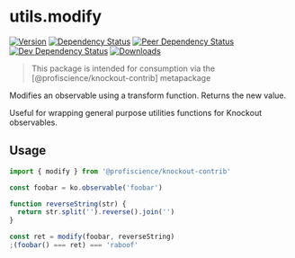 # utils.modify

[![Version][npm-version-shield]][npm]
[![Dependency Status][david-dm-shield]][david-dm]
[![Peer Dependency Status][david-dm-peer-shield]][david-dm-peer]
[![Dev Dependency Status][david-dm-dev-shield]][david-dm-dev]
[![Downloads][npm-stats-shield]][npm-stats]

[david-dm]: https://david-dm.org/Profiscience/knockout-contrib?path=packages/utils.modify
[david-dm-shield]: https://david-dm.org/Profiscience/knockout-contrib/status.svg?path=packages/utils.modify
[david-dm-peer]: https://david-dm.org/Profiscience/knockout-contrib?path=packages/utils.modify&type=peer
[david-dm-peer-shield]: https://david-dm.org/Profiscience/knockout-contrib/peer-status.svg?path=packages/utils.modify
[david-dm-dev]: https://david-dm.org/Profiscience/knockout-contrib?path=packages/utils.modify&type=dev
[david-dm-dev-shield]: https://david-dm.org/Profiscience/knockout-contrib/dev-status.svg?path=packages/utils.modify
[npm]: https://www.npmjs.com/package/@profiscience/knockout-contrib-utils-modify
[npm-version-shield]: https://img.shields.io/npm/v/@profiscience/knockout-contrib-utils-modify.svg
[npm-stats]: http://npm-stat.com/charts.html?package=@profiscience/knockout-contrib-utils-modify&author=&from=&to=
[npm-stats-shield]: https://img.shields.io/npm/dt/@profiscience/knockout-contrib-utils-modify.svg?maxAge=2592000

> This package is intended for consumption via the [@profiscience/knockout-contrib] metapackage

Modifies an observable using a transform function. Returns the new value.

Useful for wrapping general purpose utilities functions for Knockout observables.

## Usage

```javascript
import { modify } from '@profiscience/knockout-contrib'

const foobar = ko.observable('foobar')

function reverseString(str) {
  return str.split('').reverse().join('')
}

const ret = modify(foobar, reverseString)
;(foobar() === ret) === 'raboof'
```
